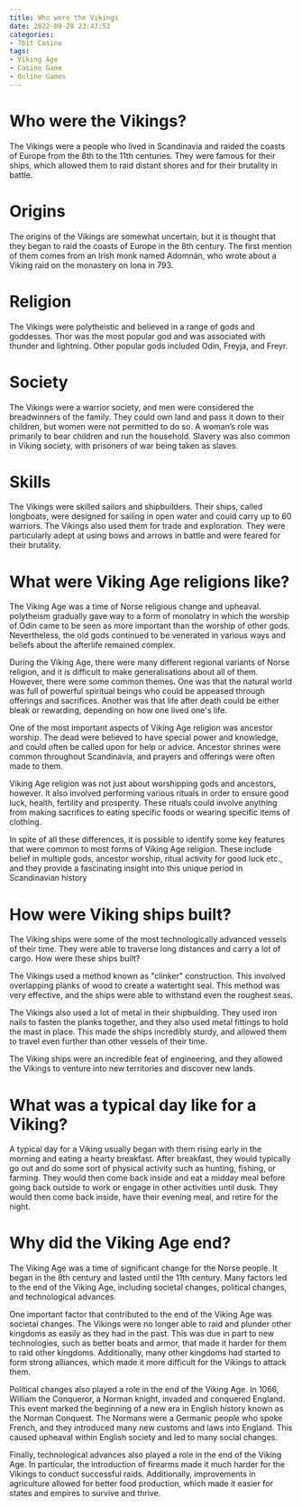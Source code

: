 ```yaml
---
title: Who were the Vikings
date: 2022-09-28 23:47:53
categories:
- 7bit Casino
tags:
- Viking Age
- Casino Game
- Online Games
---
```



#  Who were the Vikings?

The Vikings were a people who lived in Scandinavia and raided the coasts of Europe from the 8th to the 11th centuries. They were famous for their ships, which allowed them to raid distant shores and for their brutality in battle.

# Origins

The origins of the Vikings are somewhat uncertain, but it is thought that they began to raid the coasts of Europe in the 8th century. The first mention of them comes from an Irish monk named Adomnán, who wrote about a Viking raid on the monastery on Iona in 793.

# Religion

The Vikings were polytheistic and believed in a range of gods and goddesses. Thor was the most popular god and was associated with thunder and lightning. Other popular gods included Odin, Freyja, and Freyr.

# Society

The Vikings were a warrior society, and men were considered the breadwinners of the family. They could own land and pass it down to their children, but women were not permitted to do so. A woman’s role was primarily to bear children and run the household. Slavery was also common in Viking society, with prisoners of war being taken as slaves.

# Skills

The Vikings were skilled sailors and shipbuilders. Their ships, called longboats, were designed for sailing in open water and could carry up to 60 warriors. The Vikings also used them for trade and exploration. They were particularly adept at using bows and arrows in battle and were feared for their brutality.

#  What were Viking Age religions like?

The Viking Age was a time of Norse religious change and upheaval. polytheism gradually gave way to a form of monolatry in which the worship of Odin came to be seen as more important than the worship of other gods. Nevertheless, the old gods continued to be venerated in various ways and beliefs about the afterlife remained complex.

During the Viking Age, there were many different regional variants of Norse religion, and it is difficult to make generalisations about all of them. However, there were some common themes. One was that the natural world was full of powerful spiritual beings who could be appeased through offerings and sacrifices. Another was that life after death could be either bleak or rewarding, depending on how one lived one's life.

One of the most important aspects of Viking Age religion was ancestor worship. The dead were believed to have special power and knowledge, and could often be called upon for help or advice. Ancestor shrines were common throughout Scandinavia, and prayers and offerings were often made to them.

Viking Age religion was not just about worshipping gods and ancestors, however. It also involved performing various rituals in order to ensure good luck, health, fertility and prosperity. These rituals could involve anything from making sacrifices to eating specific foods or wearing specific items of clothing.

In spite of all these differences, it is possible to identify some key features that were common to most forms of Viking Age religion. These include belief in multiple gods, ancestor worship, ritual activity for good luck etc., and they provide a fascinating insight into this unique period in Scandinavian history

#  How were Viking ships built?

The Viking ships were some of the most technologically advanced vessels of their time. They were able to traverse long distances and carry a lot of cargo. How were these ships built?

The Vikings used a method known as "clinker" construction. This involved overlapping planks of wood to create a watertight seal. This method was very effective, and the ships were able to withstand even the roughest seas.

The Vikings also used a lot of metal in their shipbuilding. They used iron nails to fasten the planks together, and they also used metal fittings to hold the mast in place. This made the ships incredibly sturdy, and allowed them to travel even further than other vessels of their time.

The Viking ships were an incredible feat of engineering, and they allowed the Vikings to venture into new territories and discover new lands.

#  What was a typical day like for a Viking?

A typical day for a Viking usually began with them rising early in the morning and eating a hearty breakfast. After breakfast, they would typically go out and do some sort of physical activity such as hunting, fishing, or farming. They would then come back inside and eat a midday meal before going back outside to work or engage in other activities until dusk. They would then come back inside, have their evening meal, and retire for the night.

#  Why did the Viking Age end?

The Viking Age was a time of significant change for the Norse people. It began in the 8th century and lasted until the 11th century. Many factors led to the end of the Viking Age, including societal changes, political changes, and technological advances.

One important factor that contributed to the end of the Viking Age was societal changes. The Vikings were no longer able to raid and plunder other kingdoms as easily as they had in the past. This was due in part to new technologies, such as better boats and armor, that made it harder for them to raid other kingdoms. Additionally, many other kingdoms had started to form strong alliances, which made it more difficult for the Vikings to attack them.

Political changes also played a role in the end of the Viking Age. In 1066, William the Conqueror, a Norman knight, invaded and conquered England. This event marked the beginning of a new era in English history known as the Norman Conquest. The Normans were a Germanic people who spoke French, and they introduced many new customs and laws into England. This caused upheaval within English society and led to many social changes.

Finally, technological advances also played a role in the end of the Viking Age. In particular, the introduction of firearms made it much harder for the Vikings to conduct successful raids. Additionally, improvements in agriculture allowed for better food production, which made it easier for states and empires to survive and thrive.